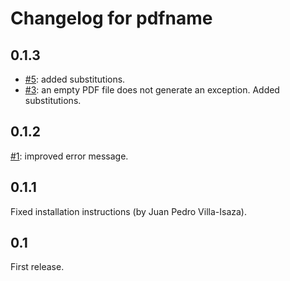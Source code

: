 Changelog for pdfname
=====================

0.1.3
-----

* [#5](https://github.com/asr/pdfname/issues/5): added substitutions.
* [#3](https://github.com/asr/pdfname/issues/3): an empty PDF file
does not generate an exception.
Added substitutions.

0.1.2
-----

[#1](https://github.com/asr/pdfname/issues/1): improved error message.

0.1.1
-----

Fixed installation instructions (by Juan Pedro Villa-Isaza).

0.1
---

First release.
